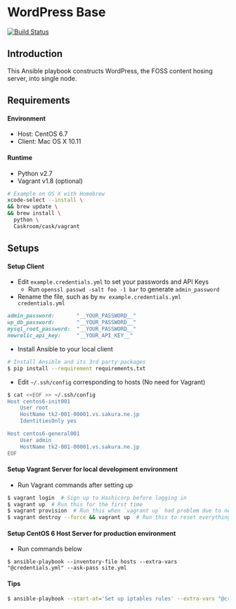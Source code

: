 WordPress Base
===

[![Build Status](https://travis-ci.org/ymkjp/wordpress-base.svg?branch=master)](https://travis-ci.org/ymkjp/wordpress-base)


## Introduction

This Ansible playbook constructs WordPress, the FOSS content hosing server, into single node.


## Requirements

#### Environment
* Host: CentOS 6.7
* Client: Mac OS X 10.11

#### Runtime
- Python v2.7
- Vagrant v1.8 (optional)

```bash
# Example on OS X with Homebrew
xcode-select --install \
&& brew update \
&& brew install \
  python \
  Caskroom/cask/vagrant
```

## Setups

#### Setup Client
* Edit `example.credentials.yml` to set your passwords and API Keys
    * Run `openssl passwd -salt foo -1 bar` to generate `admin_password`
* Rename the file, such as by `mv example.credentials.yml credentials.yml`

```ruby
admin_password:       "__YOUR_PASSWORD__"
wp_db_password:       "__YOUR_PASSWORD__"
mysql_root_password:  "__YOUR_PASSWORD__"
newrelic_api_key:     "__YOUR_API_KEY__"
```

* Install Ansible to your local client

```bash
# Install Ansible and its 3rd party packages
$ pip install --requirement requirements.txt
```

* Edit ``~/.ssh/config`` corresponding to hosts (No need for Vagrant)

```bash
$ cat <<EOF >> ~/.ssh/config
Host centos6-init001
    User root
    HostName tk2-001-00001.vs.sakura.ne.jp
    IdentitiesOnly yes

Host centos6-general001
    User admin
    HostName tk2-001-00001.vs.sakura.ne.jp
EOF
```

#### Setup Vagrant Server for local development environment

* Run Vagrant commands after setting up

```bash
$ vagrant login  # Sign up to Hashicorp before logging in
$ vagrant up  # Run this for the first time
$ vagrant provision  # Run this when `vagrant up` had problem due to network error, etc
$ vagrant destroy --force && vagrant up  # Run this to reset everything
```

#### Setup CentOS 6 Host Server for production environment

* Run commands below

```
$ ansible-playbook --inventory-file hosts --extra-vars "@credentials.yml" --ask-pass site.yml
```

#### Tips

```bash
$ ansible-playbook --start-at='Set up iptables rules' --extra-vars "@credentials.yml" --ask-sudo-pass site.yml
```
